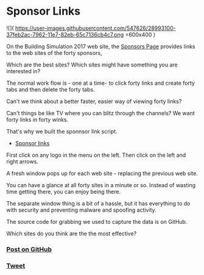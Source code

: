 

Sponsor Links
====

![]( https://user-images.githubusercontent.com/547626/28993100-37feb2ac-7962-11e7-82eb-65c7136cb4c7.png =600x400 )

On the Building Simulation 2017 web site, the [Sponsors Page]( http://www.buildingsimulation2017.org/sponsors.html ) provides links to the web sites of the forty sponsors,

Which are the best sites? Which sites might have something you are interested in?

The normal work flow is - one at a time- to click forty links and create forty tabs and then delete the forty tabs.

Can't we think about a better faster, easier way of viewing forty links?

Can't things be like TV where you can blitz through the channels? We want forty links in forty winks.

That's why we built the sponnsor link script.

* [Sponsor links]( #menu-sponsor-links.md "View all 40 sites in a minute or two" )

First click on any logo in the menu on the left. Then click on the left and right arrows.

A fresh window pops up for each web site - replacing the previous web site. 

You can have a glance at all forty sites in a minute or so. Instead of wasting time getting there, you can enjoy being there.

The separate window thing is a bit of a hassle, but it has everything to do with security and preventing malware and spoofing activity.

The source code for grabbing we used to capture the data is on GitHub.

Which sites do you think are the the most effective?


### [Post on GitHub]( https://github.com/ibpsa2017/ibpsa2017.github.io/issues/3 )

### [Tweet]( https://twitter.com/ta/status/893706373862531074 )